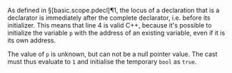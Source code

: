 As defined in §[basic.scope.pdecl]¶1, the locus of a declaration that is a declarator is immediately after the complete declarator, i.e. before its initializer. This means that line 4 is valid C++, because it's possible to initialize the variable `p` with the address of an existing variable, even if it is its own address.

The value of `p` is unknown, but can not be a null pointer value. The cast must thus evaluate to `1` and initialise the temporary `bool` as `true`.